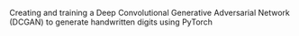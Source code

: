 Creating and training a Deep Convolutional Generative Adversarial Network (DCGAN) to generate handwritten digits using PyTorch
